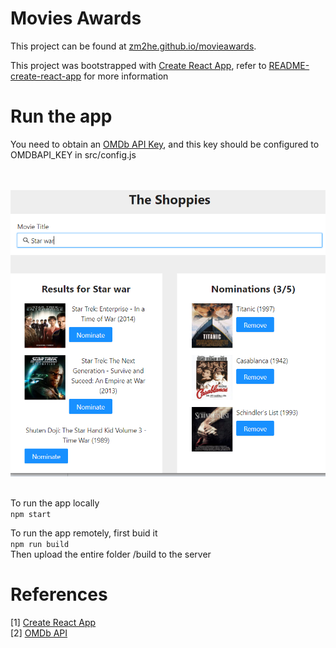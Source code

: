 # Movies Awards
This project can be found at [zm2he.github.io/movieawards](https://zm2he.github.io/movieawards/).

This project was bootstrapped with [Create React App](https://github.com/facebook/create-react-app), refer to [README-create-react-app](./README-create-react-app.md) for more information

# Run the app
You need to obtain an [OMDb API Key](http://omdbapi.com/apikey.aspx), and this key should be configured to OMDBAPI_KEY in src/config.js<br>

<br><br><img src='./public/movieawards.png' ><br><br>

To run the app locally<br>
```npm start```

To run the app remotely, first buid it<br>
```npm run build```<br>
Then upload the entire folder /build to the server

# References
[1] [Create React App](https://github.com/facebook/create-react-app)<br>
[2] [OMDb API](https://omdbapi.com)<br>
